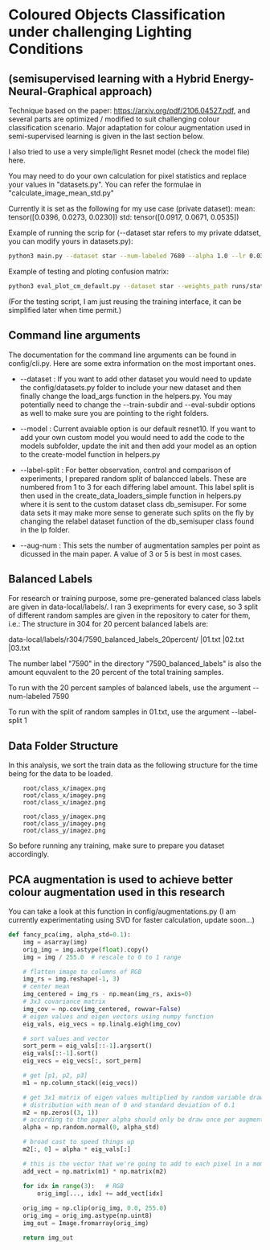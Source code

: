 # Coloured Objects Classification under challenging Lighting Conditions
## (semisupervised learning with a Hybrid Energy-Neural-Graphical approach)

Technique based on the paper: https://arxiv.org/pdf/2106.04527.pdf, and several parts are optimized / modified to suit challenging colour classification scenario. Major adaptation for colour augmentation used in semi-supervised learning is given in the last section below.

I also tried to use a very simple/light Resnet model (check the model file) here.

You may need to do your own calculation for pixel statistics and replace your values in "datasets.py". You can refer the formulae in "calculate_image_mean_std.py"

Currently it is set as the following for my use case (private dataset):
mean: tensor([0.0396, 0.0273, 0.0230])
std:  tensor([0.0917, 0.0671, 0.0535])

Example of running the scrip for (--dataset star refers to my private ddatset, you can modify yours in datasets.py):
```bash
python3 main.py --dataset star --num-labeled 7680 --alpha 1.0 --lr 0.03 --labeled-batch-size 128 --batch-size 512 --aug-num 3 --label-split 1 --progress True --num-steps 250000
```

Example of testing and ploting confusion matrix:
```bash
python3 eval_plot_cm_default.py --dataset star --weights_path runs/state_dict_epoch_100.pth --num-labeled 33600 --label-split 1 --logdir runs_eval
```
(For the testing script, I am just reusing the training interface, it can be simplified later when time permit.)

## Command line arguments

The documentation for the command line arguments can be found in config/cli.py. Here are some extra information on the most important ones.

- --dataset : If you want to add other dataset you would need to update the config/datasets.py folder to include your new dataset and then finally change the load_args function in the helpers.py. You may potentially need to change the --train-subdir and --eval-subdir options as well to make sure you are pointing to the right folders. 

- --model : Current avaiable option is our default resnet10. If you want to add your own custom model you would need to add the code to the models subfolder, update the init and then add your model as an option to the create-model function in helpers.py

- --label-split : For better observation, control and comparison of experiments, I prepared random split of balancced labels. These are numbered from 1 to 3 for each differing label amount. This label split is then used in the create_data_loaders_simple function in helpers.py where it is sent to the custom dataset class db_semisuper. For some data sets it may make more sense to generate such splits on the fly by changing the relabel dataset function of the db_semisuper class found in the lp folder.

- --aug-num : This sets the number of augmentation samples per point as dicussed in the main paper. A value of 3 or 5 is best in most cases.

## Balanced Labels
For research or training purpose, some pre-generated balanced class labels are given in data-local/labels/. 
I ran 3 exepriments for every case, so 3 split of different random samples are given in the repository to cater for them, i.e.:
The structure in 304 for 20 percent balanced labels are: 

data-local/labels/r304/7590_balanced_labels_20percent/  |01.txt  |02.txt  |03.txt

The number label "7590" in the directory "7590_balanced_labels" is also the amount equvalent to the 20 percent of the total training samples.

To run with the 20 percent samples of balanced labels, use the argument --num-labeled 7590

To run with the split of random samples in 01.txt, use the argument --label-split 1

## Data Folder Structure
In this analysis, we sort the train data as the following structure for the time being for the data to be loaded.  
        
        root/class_x/imagex.png
        root/class_x/imagey.png
        root/class_x/imagez.png

        root/class_y/imagex.png
        root/class_y/imagey.png
        root/class_y/imagez.png

So before running any training, make sure to prepare you dataset accordingly.


## PCA augmentation is used to achieve better colour augmentation used in this research
You can take a look at this function in config/augmentations.py
(I am currently experimentating using SVD for faster calculation, update soon...)

```python
def fancy_pca(img, alpha_std=0.1):
    img = asarray(img)
    orig_img = img.astype(float).copy()
    img = img / 255.0  # rescale to 0 to 1 range

    # flatten image to columns of RGB
    img_rs = img.reshape(-1, 3)    
    # center mean
    img_centered = img_rs - np.mean(img_rs, axis=0)
    # 3x3 covariance matrix
    img_cov = np.cov(img_centered, rowvar=False)
    # eigen values and eigen vectors using numpy function
    eig_vals, eig_vecs = np.linalg.eigh(img_cov)

    # sort values and vector
    sort_perm = eig_vals[::-1].argsort()
    eig_vals[::-1].sort()
    eig_vecs = eig_vecs[:, sort_perm]

    # get [p1, p2, p3]
    m1 = np.column_stack((eig_vecs))

    # get 3x1 matrix of eigen values multiplied by random variable draw from normal
    # distribution with mean of 0 and standard deviation of 0.1
    m2 = np.zeros((3, 1))
    # according to the paper alpha should only be draw once per augmentation (not once per channel)
    alpha = np.random.normal(0, alpha_std)

    # broad cast to speed things up
    m2[:, 0] = alpha * eig_vals[:]

    # this is the vector that we're going to add to each pixel in a moment
    add_vect = np.matrix(m1) * np.matrix(m2)

    for idx in range(3):   # RGB
        orig_img[..., idx] += add_vect[idx]
    
    orig_img = np.clip(orig_img, 0.0, 255.0)
    orig_img = orig_img.astype(np.uint8)
    img_out = Image.fromarray(orig_img)

    return img_out
```
